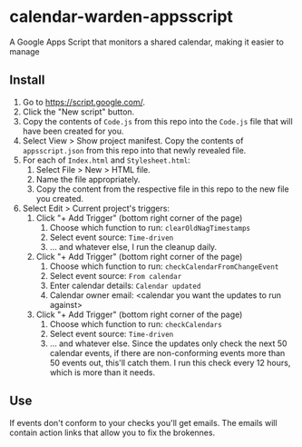# calendar-warden-appsscript
A Google Apps Script that monitors a shared calendar, making it easier to manage

## Install

1. Go to https://script.google.com/.
2. Click the "New script" button.
3. Copy the contents of `Code.js` from this repo into the `Code.js` file that will have been created for you.
4. Select View > Show project manifest. Copy the contents of `appsscript.json` from this repo into that newly revealed file.
5. For each of `Index.html` and `Stylesheet.html`:
    1. Select File > New > HTML file.
    2. Name the file appropriately.
    3. Copy the content from the respective file in this repo to the new file you created.
6. Select Edit > Current project's triggers:
    1. Click "+ Add Trigger" (bottom right corner of the page)
        1. Choose which function to run: `clearOldNagTimestamps`
        2. Select event source: `Time-driven`
        3. … and whatever else, I run the cleanup daily.
    2. Click "+ Add Trigger" (bottom right corner of the page)
        1. Choose which function to run: `checkCalendarFromChangeEvent`
        2. Select event source: `From calendar`
        3. Enter calendar details: `Calendar updated`
        4. Calendar owner email: \<calendar you want the updates to run against\>
    3. Click "+ Add Trigger" (bottom right corner of the page)
        1. Choose which function to run: `checkCalendars`
        2. Select event source: `Time-driven`
        3. … and whatever else. Since the updates only check the next 50 calendar events,
           if there are non-conforming events more than 50 events out, this'll catch them.
           I run this check every 12 hours, which is more than it needs.

## Use

If events don't conform to your checks you'll get emails. The emails will contain action links that
allow you to fix the brokennes.
